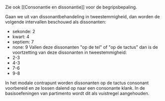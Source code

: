 Zie ook [[Consonantie en dissonantie]] voor de begripsbepaling. 

Gaan we uit van dissonantbehandeling in tweestemmigheid, dan worden de volgende intervallen beschouwd als dissonanten:
- sekonde: 2
- kwart: 4
- septiem: 7
- none: 9
Vallen deze dissonanten "op de tel" of "op de tactus" dan is de voortzetting van deze dissonanten in tweestemmigheid:
- 2-3
- 4-3
- 7-6
- 9-8

In het modale contrapunt worden dissonanten op de tactus consonant voorbereid en ze lossen dalend op naar een consonante klank. In de basisoefeningen van partimento wordt dit als vuistregel aangehouden.




